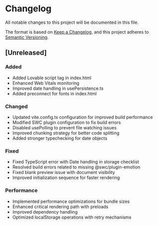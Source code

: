 
# Changelog
All notable changes to this project will be documented in this file.

The format is based on [Keep a Changelog](https://keepachangelog.com/en/1.0.0/),
and this project adheres to [Semantic Versioning](https://semver.org/spec/v2.0.0.html).

## [Unreleased]

### Added
- Added Lovable script tag in index.html
- Enhanced Web Vitals monitoring
- Improved date handling in usePersistence.ts
- Added preconnect for fonts in index.html

### Changed
- Updated vite.config.ts configuration for improved build performance
- Modified SWC plugin configuration to fix build errors
- Disabled usePolling to prevent file watching issues
- Improved chunking strategy for better code splitting
- Added stronger typechecking for date objects

### Fixed
- Fixed TypeScript error with Date handling in storage checklist
- Resolved build errors related to missing @swc/plugin-emotion
- Fixed blank preview issue with document visibility
- Improved initialization sequence for faster rendering

### Performance
- Implemented performance optimizations for bundle sizes
- Enhanced critical rendering path with preloads
- Improved dependency handling
- Optimized localStorage operations with retry mechanisms
